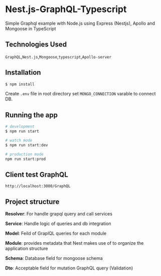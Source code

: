 # Nest.js-GraphQL-Typescript

Simple Graphql example with Node.js using Express (Nestjs), Apollo and Mongoose in TypeScript

## Technologies Used
`GraphQL`,`Nest.js`,`Mongoose`,`typescript`,`Apollo-server`

## Installation

```bash
$ npm install
```
Create `.env` file in root directory set `MONGO_CONNECTION` varable to connect DB.
## Running the app

```bash
# development
$ npm run start

# watch mode
$ npm run start:dev

# production mode
npm run start:prod
```
## Client test GraphQL
`http://localhost:3000/GraphQL`

## Project structure
**Resolver**: For handle grapql query and call services

**Service**: Handle logic of queries and db integration

**Model**: Feild of GraplQL queries for each module

**Module**: provides metadata that Nest makes use of to organize the application structure

**Schema**: Database field for mongoose schema

**Dto**: Acceptable field for mutation GraphQL query (Validation)
